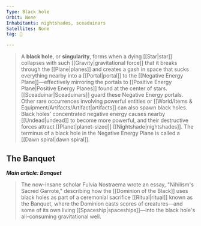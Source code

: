 ```yaml
---
Type: Black hole
Orbit: None
Inhabitants: nightshades, sceaduinars
Satellites: None
tag: 🌌

---
```


> A **black hole**, or **singularity**, forms when a dying [[Star|star]] collapses with such [[Gravity|gravitational force]] that it breaks through the [[Plane|planes]] and creates a gash in space that sucks everything nearby into a [[Portal|portal]] to the [[Negative Energy Plane]]—effectively mirroring the portals to [[Positive Energy Plane|Positive Energy Planes]] found at the center of stars. [[Sceaduinar|Sceaduinars]] guard these Negative Energy portals. Other rare occurrences involving powerful entities or [[World/Items & Equipment/Artifacts/Artifact|artifacts]] can also spawn black holes.
> Black holes' concentrated negative energy causes nearby [[Undead|undead]] to become more powerful, and their destructive forces attract [[Planet|planet-sized]] [[Nightshade|nightshades]].
> The terminus of a black hole in the Negative Energy Plane is called a [[Dawn spiral|dawn spiral]].


## The Banquet

***Main article: Banquet***
> The now-insane scholar Fulvia Nostraema wrote an essay, "Nihilism's Sacred Garrote," describing how the [[Dominion of the Black]] uses black holes as part of a ceremonial sacrifice [[Ritual|ritual]] known as the Banquet, where the Dominion casts scores of creatures—and some of its own living [[Spaceship|spaceships]]—into the black hole's all-consuming gravitational well.








